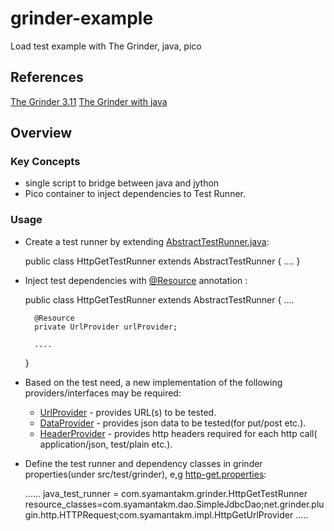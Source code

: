 grinder-example
===============

Load test example with The Grinder, java, pico


References
------------

[The Grinder 3.11](http://grinder.sourceforge.net/)
[The Grinder with java](http://kjetilvalle.com/posts/java-grinder-tests.html)


Overview
---------------

### Key Concepts

* single script to bridge between java and jython
* Pico container to inject dependencies to Test Runner.

### Usage

* Create a test runner by extending [AbstractTestRunner.java](src/main/java/com/syamantakm/grinder/AbstractTestRunner.java):

    public class HttpGetTestRunner extends AbstractTestRunner {
    ....
    }

* Inject test dependencies with [@Resource](src/main/java/com/syamantakm/annotation/Resource.java) annotation :

    public class HttpGetTestRunner extends AbstractTestRunner {
        ....

        @Resource
        private UrlProvider urlProvider;

        ....
    }

* Based on the test need, a new implementation of the following providers/interfaces may be required:
    * [UrlProvider](src/main/java/com/syamantakm/api/UrlProvider.java) - provides URL(s) to be tested.
    * [DataProvider](src/main/java/com/syamantakm/api/DataProvider.java) - provides json data to be tested(for put/post etc.).
    * [HeaderProvider](src/main/java/com/syamantakm/api/HeaderProvider.java) - provides http headers required for each http call( application/json, test/plain etc.).

* Define the test runner and dependency classes in grinder properties(under src/test/grinder), e,g [http-get.properties](src/test/grinder/http-get.properties):

    ......
    java_test_runner = com.syamantakm.grinder.HttpGetTestRunner
    resource_classes=com.syamantakm.dao.SimpleJdbcDao;net.grinder.plugin.http.HTTPRequest;com.syamantakm.impl.HttpGetUrlProvider
    .....

